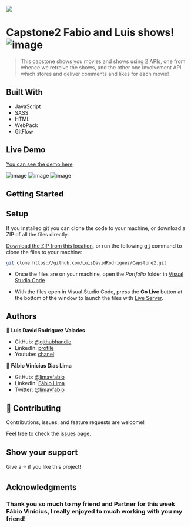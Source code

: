![](https://img.shields.io/badge/Microverse-blueviolet)

# Capstone2 Fabio and Luis shows! ![image](https://user-images.githubusercontent.com/105079888/188215335-759094ca-5dfb-4d3c-91a3-1e47ac3b1ca5.png)


> This capstone shows you movies and shows using 2 APIs, one from whence we retreive the shows, and the other one Involvement API which stores and deliver comments and likes for each movie!


## Built With

- JavaScript
- SASS
- HTML
- WebPack
- GitFlow

## Live Demo
[You can see the demo here](https://luisdavidrodriguez.github.io/Capstone2/)

![image](https://user-images.githubusercontent.com/105079888/188209234-34bc4895-88d2-45a3-922c-438ff1cac638.png)
![image](https://user-images.githubusercontent.com/105079888/188209331-b6fe6d19-83c7-4319-8366-fa8a8b9e11a1.png)
![image](https://user-images.githubusercontent.com/105079888/188214563-504c39a4-f747-4c94-8f4c-d9eeb77b653f.png)


## Getting Started

## Setup
If you installed git you can clone the code to your machine, or download a ZIP of all the files directly.

[Download the ZIP from this location](https://github.com/LuisDavidRodriguez/Capstone2/archive/refs/heads/main.zip), or run the following [git](https://git-scm.com/downloads)
 command to clone the files to your machine:

```bash
git clone https://github.com/LuisDavidRodriguez/Capstone2.git
```
- Once the files are on your machine, open the _Portfolio_ folder in [Visual Studio Code](https://code.visualstudio.com/)

- With the files open in Visual Studio Code, press the **Go Live** button at the bottom of the window to launch the files with [Live Server](https://marketplace.visualstudio.com/items?itemName=ritwickdey.LiveServer).




## Authors

👤 **Luis David Rodriguez Valades**

- GitHub: [@githubhandle](https://github.com/LuisDavidRodriguez)
- LinkedIn: [profile](https://www.linkedin.com/in/luis-david-rodriguez-valades-24a0a8239)
- Youtube: [chanel](https://www.youtube.com/channel/UChuA4SgdDYk2DHStsy7HEgQ)

👤 **Fábio Vinícius Dias Lima**

- GitHub: [@limavfabio](https://github.com/limavfabio)
- LinkedIn: [Fábio Lima](https://www.linkedin.com/in/f%C3%A1bio-lima-a28b16182/)
- Twitter: [@limavfabio](https://twitter.com/limavfabio)


## 🤝 Contributing

Contributions, issues, and feature requests are welcome!

Feel free to check the [issues page](../../issues/).

## Show your support

Give a ⭐️ if you like this project!

## Acknowledgments

### Thank you so much to my friend and Partner for this week Fábio Vinícius, I really enjoyed to much working with you my friend!

